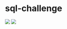 # sql-challenge
<img src="https://capsule-render.vercel.app/api?type=waving&color=BDBDC8&height=150&section=header" />

<img src="https://capsule-render.vercel.app/api?type=waving&color=BDBDC8&height=150&section=footer" />
